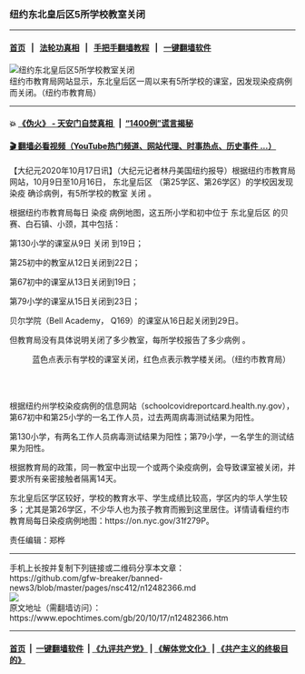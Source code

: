 ### 纽约东北皇后区5所学校教室关闭
------------------------

#### [首页](https://github.com/gfw-breaker/banned-news3/blob/master/README.md) &nbsp;&nbsp;|&nbsp;&nbsp; [法轮功真相](https://github.com/begood0513/basic/blob/master/README.md)  &nbsp;&nbsp;|&nbsp;&nbsp; [手把手翻墙教程](https://github.com/gfw-breaker/guides/wiki)  &nbsp;&nbsp;|&nbsp;&nbsp; [一键翻墙软件](https://github.com/gfw-breaker/nogfw/blob/master/README.md)  



<div><img alt="纽约东北皇后区5所学校教室关闭" class="attachment-djy_600_400 size-djy_600_400 wp-post-image" src="https://i.epochtimes.com/assets/uploads/2020/10/144353-600x400.png"/>
<div class="caption">
 纽约市教育局网站显示，东北皇后区一周以来有5所学校的课室，因发现染疫病例而关闭。（纽约市教育局）
</div></div><hr/>

#### 💥 [《伪火》 - 天安门自焚真相 ](http://158.247.195.190:10000/videos/blog/weihuo.html)&nbsp; |&nbsp; [“1400例”谎言揭秘  ](http://158.247.195.190:10000/videos/blog/jiexi1400.html)

#### [ 🎬  翻墙必看视频（YouTube热门频道、网站代理、时事热点、历史事件 ...）](https://github.com/gfw-breaker/links/blob/master/banned.md)

<div><p>
 【大纪元2020年10月17日讯】（大纪元记者林丹美国纽约报导）根据纽约市教育局网站，10月9日至10月16日，
 <ok href="https://www.epochtimes.com/gb/tag/%E4%B8%9C%E5%8C%97%E7%9A%87%E5%90%8E%E5%8C%BA.html">
  东北皇后区
 </ok>
 （第25学区、第26学区）的学校因发现
 <ok href="https://www.epochtimes.com/gb/tag/%E6%9F%93%E7%96%AB.html">
  染疫
 </ok>
 确诊病例，有5所学校的教室
 <ok href="https://www.epochtimes.com/gb/tag/%E5%85%B3%E9%97%AD.html">
  关闭
 </ok>
 。
</p>
<p>
 根据纽约市教育局每日
 <ok href="https://www.epochtimes.com/gb/tag/%E6%9F%93%E7%96%AB.html">
  染疫
 </ok>
 病例地图，这五所小学和初中位于
 <ok href="https://www.epochtimes.com/gb/tag/%E4%B8%9C%E5%8C%97%E7%9A%87%E5%90%8E%E5%8C%BA.html">
  东北皇后区
 </ok>
 的贝赛、白石镇、小颈，其中包括：
</p>
<p>
 第130小学的课室从9日
 <ok href="https://www.epochtimes.com/gb/tag/%E5%85%B3%E9%97%AD.html">
  关闭
 </ok>
 到19日；
</p>
<p>
 第25初中的教室从12日关闭到22日；
</p>
<p>
 第67初中的课室从13日关闭到19日；
</p>
<p>
 第79小学的课室从15日关闭到23日；
</p>
<p>
 贝尔学院（Bell Academy， Q169）的课室从16日起关闭到29日。
</p>
<p>
 但教育局没有具体说明关闭了多少教室，每所学校报告了多少病例 。
</p>
<figure class="wp-caption aligncenter" id="attachment_12482368" style="width: 450px">
 <img alt="" class="size-medium wp-image-12482368" src="https://i.epochtimes.com/assets/uploads/2020/10/144352-450x295.png"/>
 <br/><figcaption class="wp-caption-text">
  蓝色点表示有学校的课室关闭，红色点表示教学楼关闭。（纽约市教育局）
 </figcaption><br/>
</figure><br/>
<p>
 根据纽约州学校染疫病例的信息网站（schoolcovidreportcard.health.ny.gov），第67初中和第25小学的一名工作人员，过去两周病毒测试结果为阳性。
</p>
<p>
 第130小学，有两名工作人员病毒测试结果为阳性；第79小学，一名学生的测试结果为阳性。
</p>
<p>
 根据教育局的政策，同一教室中出现一个或两个染疫病例，会导致课室被关闭，并要求所有亲密接触者隔离14天。
</p>
<p>
 东北皇后区学区较好，学校的教育水平、学生成绩比较高，学区内的华人学生较多；尤其是第26学区，不少华人也为孩子教育而搬到这里居住。详情请看纽约市教育局每日染疫病例地图：https://on.nyc.gov/31f279P。
</p>
<p>
 责任编辑：郑桦
</p>
</div>
<hr/>
手机上长按并复制下列链接或二维码分享本文章：<br/>
https://github.com/gfw-breaker/banned-news3/blob/master/pages/nsc412/n12482366.md <br/>
<a href='https://github.com/gfw-breaker/banned-news3/blob/master/pages/nsc412/n12482366.md'><img src='https://github.com/gfw-breaker/banned-news3/blob/master/pages/nsc412/n12482366.md.png'/></a> <br/>
原文地址（需翻墙访问）：https://www.epochtimes.com/gb/20/10/17/n12482366.htm


------------------------
#### [首页](https://github.com/gfw-breaker/banned-news3/blob/master/README.md) &nbsp;|&nbsp; [一键翻墙软件](https://github.com/gfw-breaker/nogfw/blob/master/README.md) &nbsp;| [《九评共产党》](https://github.com/gfw-breaker/9ping.md/blob/master/README.md#九评之一评共产党是什么) | [《解体党文化》](https://github.com/gfw-breaker/jtdwh.md/blob/master/README.md) | [《共产主义的终极目的》](https://github.com/gfw-breaker/gczydzjmd.md/blob/master/README.md)


<img src='http://gfw-breaker.win/banned-news3/pages/nsc412/n12482366.md' width='0px' height='0px'/>